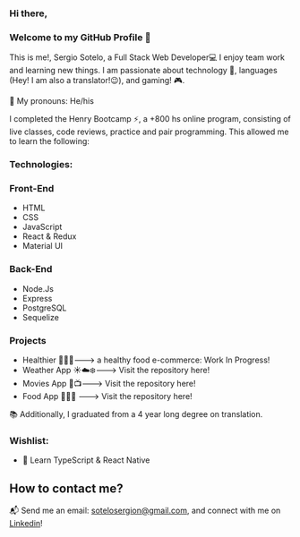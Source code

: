 ### Hi there, 

### Welcome to my GitHub Profile 👋
 

This is me!, Sergio Sotelo, a Full Stack Web Developer💻 I enjoy team work and learning new things.
I am passionate about technology 📡, languages (Hey! I am also a translator!😉), and gaming! 🎮.

📛 My pronouns: He/his

I completed the Henry Bootcamp ⚡, a +800 hs online program, consisting of live classes, code reviews, practice and pair programming. 
This allowed me to learn the following:

### Technologies: 

### Front-End
- HTML
- CSS
- JavaScript 
- React & Redux
- Material UI

### Back-End
- Node.Js
- Express
- PostgreSQL
- Sequelize

### Projects 
- Healthier 🍅🌽🍉---> a healthy food e-commerce: Work In Progress!
- Weather App ☀️☁️❄️---> Visit the repository here!
- Movies App 🎥📺---> Visit the repository here!
- Food App 🍕🌮🍜 ---> Visit the repository here!

📚 Additionally, I graduated from a 4 year long degree on translation.

### Wishlist: 
- 🌱 Learn TypeScript & React Native

## How to contact me? 

📬 Send me an email: sotelosergion@gmail.com,
and connect with me on [Linkedin](https://www.linkedin.com/in/sergio-sotelo/)!
